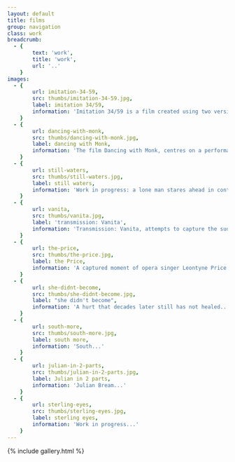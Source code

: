 ```yaml
---
layout: default
title: films
group: navigation
class: work
breadcrumb:
  - {
  		text: 'work',
  		title: 'work',
  		url: '..'
	}
images:
  - {
		url: imitation-34-59, 
		src: thumbs/imitation-34-59.jpg,
		label: imitation 34/59,
		information: 'Imitation 34/59 is a film created using two versions of the film Imitation of life: the visuals of the black and white 1934 film, and the audio of the 1959 Douglas Sirk colour version...'
	}
  - {
		url: dancing-with-monk, 
		src: thumbs/dancing-with-monk.jpg,
		label: dancing with Monk,
		information: 'The film Dancing with Monk, centres on a performance by the pioneering Jazz musician Thelonius Monk...'
	}
  - {
		url: still-waters, 
		src: thumbs/still-waters.jpg,
		label: still waters,
		information: 'Work in progress: a lone man stares ahead in contemplation...'
	}
  - {
		url: vanita, 
		src: thumbs/vanita.jpg,
		label: 'transmission: Vanita',
		information: 'Transmission: Vanita, attempts to capture the suddenness of both her appearance and disappearance using one of her few known musical films...'
	}
  - {
		url: the-price, 
		src: thumbs/the-price.jpg,
		label: the Price,
		information: 'A captured moment of opera singer Leontyne Price...'
	}
  - {
		url: she-didnt-become, 
		src: thumbs/she-didnt-become.jpg,
		label: "she didn't become",
		information: 'A hurt that decades later still has not healed..'
	}
  - {
		url: south-more, 
		src: thumbs/south-more.jpg,
		label: south more,
		information: 'South...'
	}
  - {
		url: julian-in-2-parts, 
		src: thumbs/julian-in-2-parts.jpg,
		label: Julian in 2 parts,
		information: 'Julian Bream...'
	}
  - {
		url: sterling-eyes, 
		src: thumbs/sterling-eyes.jpg,
		label: sterling eyes,
		information: 'Work in progress...'
	}			
---
```


{% include gallery.html %}
